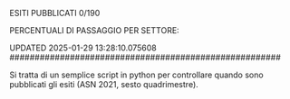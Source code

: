ESITI PUBBLICATI 0/190 

PERCENTUALI DI PASSAGGIO PER SETTORE:

UPDATED 2025-01-29 13:28:10.075608
###################################################### 

Si tratta di un semplice script in python per controllare quando sono pubblicati gli esiti (ASN 2021, sesto quadrimestre).


